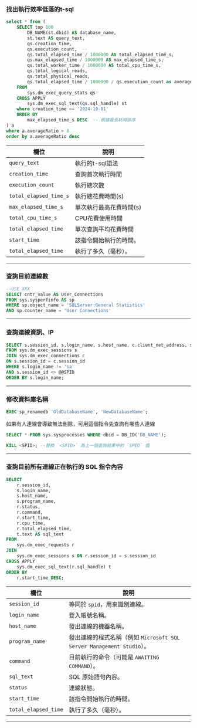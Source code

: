 ### 找出執行效率低落的t-sql
```sql
select * from (
	SELECT top 100
		DB_NAME(st.dbid) AS database_name,
		st.text AS query_text, 
		qs.creation_time,  
		qs.execution_count,  --
		qs.total_elapsed_time / 1000000 AS total_elapsed_time_s,  
		qs.max_elapsed_time / 1000000 AS max_elapsed_time_s,   
		qs.total_worker_time / 1000000 AS total_cpu_time_s,
		qs.total_logical_reads,
		qs.total_physical_reads,
		qs.total_elapsed_time / 1000000 / qs.execution_count as averageRatio  
	FROM 
		sys.dm_exec_query_stats qs
	CROSS APPLY 
		sys.dm_exec_sql_text(qs.sql_handle) st
	where creation_time >= '2024-10-01'
	ORDER BY 
		max_elapsed_time_s DESC  -- 根據最長耗時排序
) a
where a.averageRatio > 0
order by a.averageRatio desc
```

| 欄位                     | 說明            |
| ---------------------- | ------------- |
| `query_text`           | 執行的t-sql語法    |
| `creation_time`        | 查詢首次執行時間      |
| `execution_count`      | 執行總次數         |
| `total_elapsed_time_s` | 執行總花費時間(s)    |
| `max_elapsed_time_s`   | 單次執行最高花費時間(s) |
| `total_cpu_time_s`     | CPU花費使用時間     |
| `total_elapsed_time`   | 單次查詢平均花費時間    |
| `start_time`           | 該指令開始執行的時間。   |
| `total_elapsed_time`   | 執行了多久（毫秒）。    |

---
### 查詢目前連線數
```sql
--USE XXX
SELECT cntr_value AS User_Connections
FROM sys.sysperfinfo AS sp
WHERE sp.object_name = 'SQLServer:General Statistics'
AND sp.counter_name = 'User Connections'
```

---
### 查詢連線資訊、IP
```sql
SELECT s.session_id, s.login_name, s.host_name, c.client_net_address, s.program_name
FROM sys.dm_exec_sessions s
JOIN sys.dm_exec_connections c
ON s.session_id = c.session_id
WHERE s.login_name != 'sa'
AND s.session_id <> @@SPID
ORDER BY s.login_name;
```

---
### 修改資料庫名稱
```sql
EXEC sp_renamedb 'OldDatabaseName', 'NewDatabaseName';
```

如果有人連線會導致無法刪除，可用這個指令先查詢有哪些人連線
```sql
SELECT * FROM sys.sysprocesses WHERE dbid = DB_ID('DB_NAME');

KILL <SPID>; --替換 `<SPID>` 為上一個查詢結果中的 `SPID` 值
```

----
### 查詢目前所有連線正在執行的 SQL 指令內容
```sql
SELECT
    r.session_id,
    s.login_name,
    s.host_name,
    s.program_name,
    r.status,
    r.command,
    r.start_time,
    r.cpu_time,
    r.total_elapsed_time,
    t.text AS sql_text
FROM
    sys.dm_exec_requests r
JOIN
    sys.dm_exec_sessions s ON r.session_id = s.session_id
CROSS APPLY
    sys.dm_exec_sql_text(r.sql_handle) t
ORDER BY
    r.start_time DESC;
```

| 欄位                   | 說明                                                      |
| -------------------- | ------------------------------------------------------- |
| `session_id`         | 等同於 `spid`，用來識別連線。                                      |
| `login_name`         | 登入帳號名稱。                                                 |
| `host_name`          | 發出連線的機器名稱。                                              |
| `program_name`       | 發出連線的程式名稱（例如 `Microsoft SQL Server Management Studio`）。 |
| `command`            | 目前執行的命令（可能是 `AWAITING COMMAND`）。                        |
| `sql_text`           | SQL 原始語句內容。                                             |
| `status`             | 連線狀態。                                                   |
| `start_time`         | 該指令開始執行的時間。                                             |
| `total_elapsed_time` | 執行了多久（毫秒）。                                              |

-----
